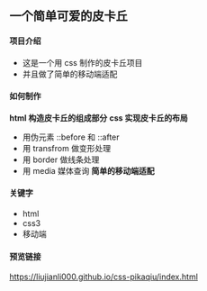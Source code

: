 ## 一个简单可爱的皮卡丘

#### 项目介绍
- 这是一个用 css 制作的皮卡丘项目
- 并且做了简单的移动端适配

#### 如何制作
**html 构造皮卡丘的组成部分**
**css 实现皮卡丘的布局**
- 用伪元素 ::before 和 ::after
- 用 transfrom 做变形处理
- 用 border 做线条处理
- 用 media 媒体查询
**简单的移动端适配**

#### 关键字
- html
- css3
- 移动端

#### 预览链接
https://liujianli000.github.io/css-pikaqiu/index.html
